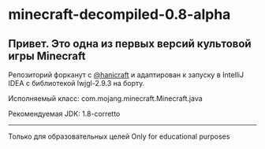 # minecraft-decompiled-0.8-alpha

## Привет. Это одна из первых версий культовой игры Minecraft

Репозиторий форканут с [@hanicraft](https://github.com/hanicraft/minecraft-decompiled-0.8-alpha) и адаптирован к запуску в IntelliJ IDEA с библиотекой lwjgl-2.9.3 на борту.

Исполняемый класс: com.mojang.minecraft.Minecraft.java

Рекомендуемая JDK: 1.8-corretto

-----------------
Только для образовательных целей
Only for educational purposes
